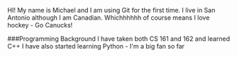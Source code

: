 HI! My name is Michael and I am using Git for the first time.
I live in San Antonio although I am Canadian. 
Whichhhhhh of course means I love hockey - Go Canucks!

###Programming Background
I have taken both CS 161 and 162 and learned C++
I have also started learning Python - I'm a big fan so far